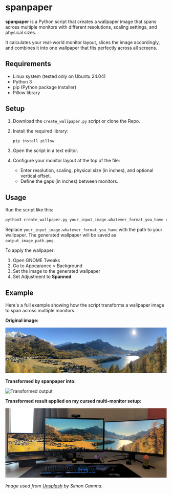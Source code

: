 # spanpaper

**spanpaper** is a Python script that creates a wallpaper image that spans across multiple monitors with different resolutions, scaling settings, and physical sizes.

It calculates your real-world monitor layout, slices the image accordingly, and combines it into one wallpaper that fits perfectly across all screens.

## Requirements

- Linux system (tested only on Ubuntu 24.04)
- Python 3
- pip (Python package installer)
- Pillow library

## Setup

1. Download the `create_wallpaper.py` script or clone the Repo.
2. Install the required library:

   ```bash
   pip install pillow
   ```

3. Open the script in a text editor.
4. Configure your monitor layout at the top of the file:
   - Enter resolution, scaling, physical size (in inches), and optional vertical offset.
   - Define the gaps (in inches) between monitors.

## Usage

Run the script like this:

```bash
python3 create_wallpaper.py your_input_image.whatever_format_you_have output_image_path.png
```

Replace `your_input_image.whatever_format_you_have` with the path to your wallpaper. The generated wallpaper will be saved as `output_image_path.png`.

To apply the wallpaper:

1. Open GNOME Tweaks
2. Go to Appearance > Background
3. Set the image to the generated wallpaper
4. Set Adjustment to **Spanned**

## Example

Here's a full example showing how the script transforms a wallpaper image to span across multiple monitors.

**Original image:**

![Original wallpaper](images/original.jpg)

**Transformed by spanpaper into:**

![Transformed output](images/transformed.jpg)

**Transformed result applied on my cursed multi-monitor setup:**

![Setup result](images/setup.jpg)

_Image used from [Unsplash](https://unsplash.com/photos/a-scenic-view-of-a-lake-surrounded-by-mountains-c8lfnNZyGFg) by Simon Gamma._

